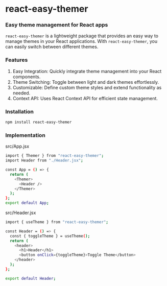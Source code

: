 # react-easy-themer

### Easy theme management for React apps

`react-easy-themer` is a lightweight package that provides an easy way to manage themes in your React applications. With `react-easy-themer`, you can easily switch between different themes.

### Features

1. Easy Integration: Quickly integrate theme management into your React components.
2. Theme Switching: Toggle between light and dark themes effortlessly.
3. Customizable: Define custom theme styles and extend functionality as needed.
4. Context API: Uses React Context API for efficient state management.

### Installation

```bash
npm install react-easy-themer
```

### Implementation

src/App.jsx

```bash
import { Themer } from "react-easy-themer";
import Header from "./Header.jsx";

const App = () => {
  return (
    <Themer>
      <Header />
    </Themer>
  );
};
export default App;

```

src/Header.jsx

```bash
import { useTheme } from "react-easy-themer";

const Header = () => {
  const { toggleTheme } = useTheme();
  return (
    <header>
      <h1>Header</h1>
      <button onClick={toggleTheme}>Toggle Theme</button>
    </header>
  );
};

export default Header;

```
